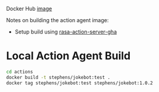 Docker Hub [image](https://hub.docker.com/r/stephens/jokebot/tags?page=1&ordering=last_updated)

Notes on building the action agent image:

- Setup build using [rasa-action-server-gha](https://github.com/RasaHQ/rasa-action-server-gha)

# Local Action Agent Build

```sh
cd actions
docker build -t stephens/jokebot:test .
docker tag stephens/jokebot:test stephens/jokebot:1.0.2
```

